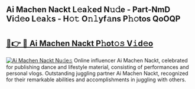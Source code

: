 ## Ai Machen Nackt L𝚎a𝚔ed N𝚞𝚍e - Part-NmD Vi𝚍𝚎o L𝚎a𝚔s - H𝚘𝚝 O𝚗𝚕yf𝚊ns P𝚑𝚘tos QoOQP

# <h2><a href="http://kf7czp3.oniu.top/?m=Ai+Machen+Nackt">🔗👉 🔴 Ai Machen Nackt P𝚑ot𝚘𝚜 V𝚒d𝚎o</a></h2>

[![Ai Machen Nackt Nu𝚍e𝚜](https://i.imgur.com/0qMVB7G.gif)](http://kf7czp3.oniu.top/?m=Ai+Machen+Nackt)
Online influencer Ai Machen Nackt, celebrated for publishing dance and lifestyle material, consisting of performances and personal vlogs. Outstanding juggling partner Ai Machen Nackt, recognized for their remarkable abilities and accomplishments in juggling with others.  
